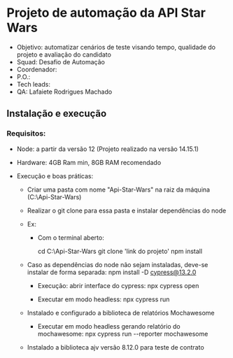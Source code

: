 # Projeto de automação da API Star Wars

- Objetivo: automatizar cenários de teste visando tempo, qualidade do projeto e avaliação do candidato
- Squad: Desafio de Automação
- Coordenador: 
- P.O.: 
- Tech leads: 
- QA: Lafaiete Rodrigues Machado

## Instalação e execução
### Requisitos:
 - Node: a partir da versão 12 (Projeto realizado na versão 14.15.1)

 - Hardware: 4GB Ram min, 8GB RAM recomendado

 - Execução e boas práticas:
   - Criar uma pasta com nome "Api-Star-Wars" na raiz da máquina (C:\Api-Star-Wars)
   - Realizar o git clone para essa pasta e instalar dependências do node
   - Ex:
     - Com o terminal aberto:
   
       cd C:\Api-Star-Wars git clone 'link do projeto' npm install

    - Caso as dependências do node não sejam instaladas, deve-se instalar de forma separada: npm install -D cypress@13.2.0

      - Execução: abrir interface do cypress: npx cypress open

      - Executar em modo headless: npx cypress run

    - Instalado e configurado a biblioteca de relatórios Mochawesome
  
      - Executar em modo headless gerando relatório do  mochawesome: npx cypress run --reporter mochawesome

    - Instalado a biblioteca ajv versão 8.12.0 para teste de contrato